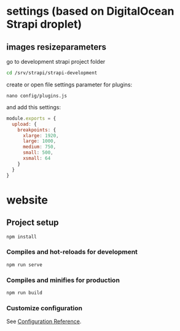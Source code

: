 # settings (based on DigitalOcean Strapi droplet)

## images resizeparameters 

go to development strapi project folder

``` bash
cd /srv/strapi/strapi-development
```

create or open file settings parameter for plugins:

```
nano config/plugins.js
```

and add this settings:

``` js
module.exports = {
  upload: {
    breakpoints: {
      xlarge: 1920,
      large: 1000,
      medium: 750,
      small: 500,
      xsmall: 64
    }
  }
}
```


# website

## Project setup
```
npm install
```

### Compiles and hot-reloads for development
```
npm run serve
```

### Compiles and minifies for production
```
npm run build
```

### Customize configuration
See [Configuration Reference](https://cli.vuejs.org/config/).
